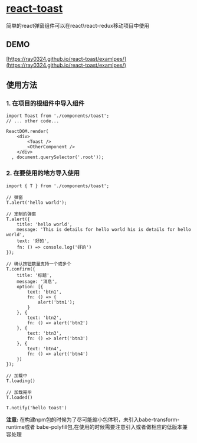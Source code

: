 # [react-toast](https://github.com/ray0324/react-toast)

 简单的react弹窗组件可以在react\react-redux移动项目中使用

## DEMO

[https://ray0324.github.io/react-toast/examlpes/](https://ray0324.github.io/react-toast/examlpes/)

## 使用方法

### 1. 在项目的根组件中导入组件

```
import Toast from './components/toast';
// ... other code...

ReactDOM.render(
    <div>
        <Toast />
        <OtherComponent />
    </div>
  , document.querySelector('.root'));

```

### 2. 在要使用的地方导入使用

```
import { T } from './components/toast';

// 弹窗
T.alert('hello world');

// 定制的弹窗
T.alert({
    title: 'hello world',
    message: 'This is details for hello world his is details for hello world',
    text: '好的',
    fn: () => console.log('好的')
});

// 确认按钮数量支持一个或多个
T.confirm({
    title: '标题',
    message: '消息',
    option: [{
        text: 'btn1',
        fn: () => {
            alert('btn1');
        }
    }, {
        text: 'btn2',
        fn: () => alert('btn2')
    }, {
        text: 'btn3',
        fn: () => alert('btn3')
    }, {
        text: 'btn4',
        fn: () => alert('btn4')
    }]
});

// 加载中
T.loading()

// 加载完毕
T.loaded()

T.notify('hello toast')

```

**注意:** 在构建npm包的时候为了尽可能缩小包体积，未引入babe-transform-runtime或者
babe-polyfill包,在使用的时候需要注意引入或者做相应的低版本兼容处理
